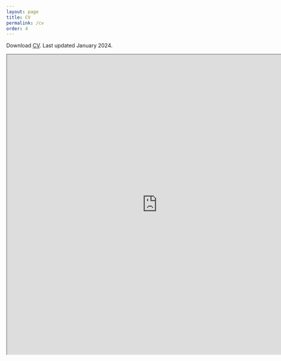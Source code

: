 ```yaml
---
layout: page
title: CV
permalink: /cv
order: 4
---
```


Download [CV](/files/CV.pdf). Last updated January 2024.   
<iframe src="https://patel-shivam.github.io/files/CV.pdf" width="800" height="800"> </iframe>
